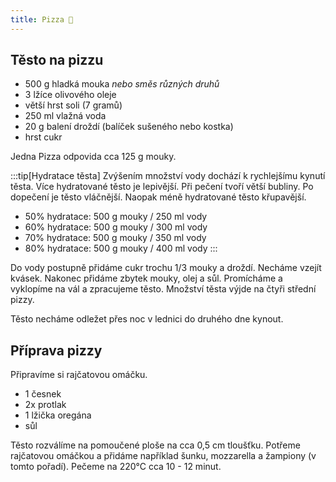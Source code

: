 ```yaml
---
title: Pizza 🍕
---
```


## Těsto na pizzu

- 500 g hladká mouka _nebo směs různých druhů_
- 3 lžíce olivového oleje
- větší hrst soli (7 gramů)
- 250 ml vlažná voda
- 20 g balení droždí (balíček sušeného nebo kostka)
- hrst cukr

Jedna Pizza odpovida cca 125 g mouky.

:::tip[Hydratace těsta] Zvýšením množství vody dochází k rychlejšímu kynutí těsta.
Více hydratované těsto je lepivější. Při pečení tvoří větší bubliny. Po dopečení
je těsto vláčnější. Naopak méně hydratované těsto křupavější.

- 50% hydratace: 500 g mouky / 250 ml vody
- 60% hydratace: 500 g mouky / 300 ml vody
- 70% hydratace: 500 g mouky / 350 ml vody
- 80% hydratace: 500 g mouky / 400 ml vody :::

Do vody postupně přidáme cukr trochu 1/3 mouky a droždí. Necháme vzejít kvásek.
Nakonec přidáme zbytek mouky, olej a sůl. Promícháme a vyklopíme na vál a
zpracujeme těsto. Množství těsta výjde na čtyři střední pizzy.

Těsto necháme odležet přes noc v lednici do druhého dne kynout.

## Příprava pizzy

Připravíme si rajčatovou omáčku.

- 1 česnek
- 2x protlak
- 1 lžička oregána
- sůl

Těsto rozválíme na pomoučené ploše na cca 0,5 cm tloušťku. Potřeme rajčatovou
omáčkou a přidáme například šunku, mozzarella a žampiony (v tomto pořadí).
Pečeme na 220°C cca 10 - 12 minut.
